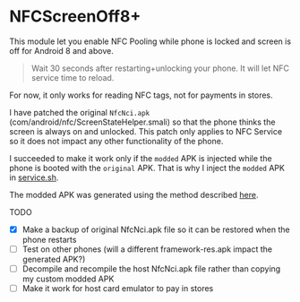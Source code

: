 # NFCScreenOff8+

This module let you enable NFC Pooling while phone is locked and screen is off for Android 8 and above.

> Wait 30 seconds after restarting+unlocking your phone. It will let NFC service time to reload.

For now, it only works for reading NFC tags, not for payments in stores.

I have patched the original `NfcNci.apk` (com/android/nfc/ScreenStateHelper.smali) so that the phone thinks the screen is always on and unlocked. This patch only applies to NFC Service so it does not impact any other functionality of the phone.

I succeeded to make it work only if the `modded` APK is injected while the phone is booted with the `original` APK. That is why I inject the `modded` APK in [service.sh](service.sh).

The modded APK was generated using the method described [here](https://github.com/lapwat/NfcScreenOffPie).

TODO
- [x] Make a backup of original NfcNci.apk file so it can be restored when the phone restarts
- [ ] Test on other phones (will a different framework-res.apk impact the generated APK?)
- [ ] Decompile and recompile the host NfcNci.apk file rather than copying my custom modded APK
- [ ] Make it work for host card emulator to pay in stores
